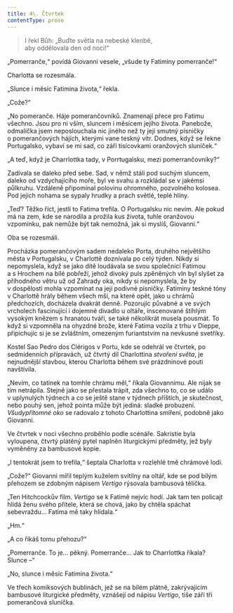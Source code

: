 ```yaml
---
title: 4\. Čtvrtek
contentType: prose
---
```


<section>

> I řekl Bůh: „Buďte světla na nebeské klenbě,  
> aby oddělovala den od noci!“

</section>

<section>

„Pomerranče,“ povídá Giovanni vesele, „všude ty Fatiminy pomerranče!“

Charlotta se rozesmála.

„Slunce i měsíc Fatimina života,“ řekla.

„Cože?“

„No pomeranče. Háje pomerančovníků. Znamenají přece pro Fatimu všechno. Jsou pro ni vším, sluncem i měsícem jejího života. Panebože, odmalička jsem neposlouchala nic jiného než ty její smutný písničky o pomerančových hájích, kterými vane teskný vítr. Dodnes, když se řekne Portugalsko, vybaví se mi sad, co září tisícovkami oranžových sluníček.“

„A teď, když je Charrlottka tady, v Porrtugalsku, mezi pomerrančovníky?“

Zadívala se daleko před sebe. Sad, v němž stáli pod suchým sluncem, daleko od vzdychajícího moře, byl ve svahu a rozkládal se v jakémsi půlkruhu. Vzdáleně připomínal polovinu ohromného, pozvolného kolosea. Pod jejich nohama se sypaly hrudky a prach světlé, teplé hlíny.

„Teď? Těžko říct, jestli to Fatima trefila. O Portugalsku nic nevím. Ale pokud má na zem, kde se narodila a prožila kus života, tuhle oranžovou vzpomínku, pak nemůže být tak nemožná, jak si myslíš, Giovanni.“

Oba se rozesmáli.

Procházka pomerančovým sadem nedaleko Porta, druhého největšího města v Portugalsku, v Charlottě doznívala po celý týden. Nikdy si nepomyslela, když se jako dítě loudávala se svou společnicí Fatimou a s Hrochem na bílé pobřeží, jehož divoký puls zpěněných vln byl slyšet za příhodného větru už od Zahrady oka, nikdy si nepomyslela, že by v dospělosti mohla vzpomínat na její podivné písničky. Fatiminy teskné tóny v Charlottě hrály během všech mší, na které opět, jako u chrámů předchozích, docházela dvakrát denně. Pozorujíc půvabné a ve svých vrcholech fascinující i dojemné divadlo u oltáře, inscenované štíhlým vysokým knězem s hranatou tváří, se také několikrát musela pousmát. To když si vzpomněla na ohyzdné brože, které Fatima vozila z trhu v Dieppe, připichujíc si je se zvláštním, omezeným furiantstvím na nevkusné svetříky.

Kostel Sao Pedro dos Clérigos v Portu, kde se odehrál ve čtvrtek, po sedmidenních přípravách, už čtvrtý díl Charlottina _stvoření světa_, je nejnudnější stavbou, kterou Charlotta během své prázdninové pouti navštívila.

„Nevím, co tatínek na tomhle chrámu měl,“ říkala Giovannimu. Ale nijak se tím netrápila. Stejně jako se přestala trápit, zda všechno to, co se událo v uplynulých týdnech a co se ještě stane v týdnech příštích, je skutečnost, nebo pouhý sen, jehož pointa může být jediná: sladké probuzení. _Všudypřítomné oko_ se radovalo z tohoto Charlottina smíření, podobně jako Giovanni.

Ve čtvrtek v noci všechno proběhlo podle scénáře. Sakristie byla vyloupena, čtvrtý plátěný pytel naplněn liturgickými předměty, jež byly vyměněny za bambusové kopie.

„I tentokrát jsem to trefila,“ šeptala Charlotta v rozlehlé tmě chrámové lodi.

„Cože?“ Giovanni mířil teplým kuželem svítilny na oltář, kde se pod bílým přehozem se zdobným nápisem _Vertigo_ rýsovala bambusová tělíčka.

„Ten Hitchcockův film. _Vertigo_ se k Fatimě nejvíc hodí. Jak tam ten policajt hlídá ženu svého přítele, která se chová, jako by chtěla spáchat sebevraždu… Fatima mě taky hlídala.“

„Hm.“

„A co říkáš tomu přehozu?“

„Pomerranče. To je… pěkný. Pomerranče… Jak to Charrlottka říkala? Slunce –“

„No, slunce i měsíc Fatimina života.“

Ve třech komiksových bublinách, jež se na bílém plátně, zakrývajícím bambusové liturgické předměty, vznášejí od nápisu _Vertigo_, tiše září tři pomerančová sluníčka.

</section>
